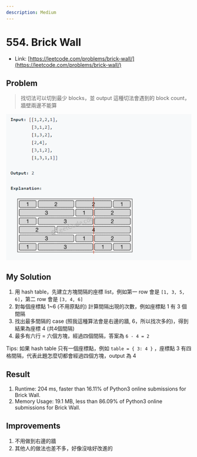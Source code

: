 ```yaml
---
description: Medium
---
```


# 554. Brick Wall

* Link: [https://leetcode.com/problems/brick-wall/](https://leetcode.com/problems/brick-wall/)

## Problem

> 找切法可以切到最少 blocks，並 output 這種切法會遇到的 block count，牆壁兩邊不能算

![](../../.gitbook/assets/brick-wall.png)

## My Solution

1. 用 hash table，先建立方塊間隔的座標 list，例如第一 row 會是 `[1, 3, 5, 6]`，第二 row 會是 `[3, 4, 6]`
2. 對每個座標點 1~6 \(不用原點的\) 計算間隔出現的次數，例如座標點 1 有 3 個間隔
3. 找出最多間隔的 case \(照我這種算法會是右邊的牆, 6，所以找次多的\)，得到結果為座標 4 \(共4個間隔\)
4. 最多有六行 = 六個方塊，經過四個間隔，答案為 `6 - 4 = 2`

Tips: 如果 hash table 只有一個座標點，例如 `table = { 3: 4 }` ，座標點 3 有四格間隔，代表此題怎麼切都會經過四個方塊，output 為 4

## Result

1. Runtime: 204 ms, faster than 16.11% of Python3 online submissions for Brick Wall.
2. Memory Usage: 19.1 MB, less than 86.09% of Python3 online submissions for Brick Wall.

## Improvements

1. 不用做到右邊的牆
2. 其他人的做法也差不多，好像沒啥好改進的

